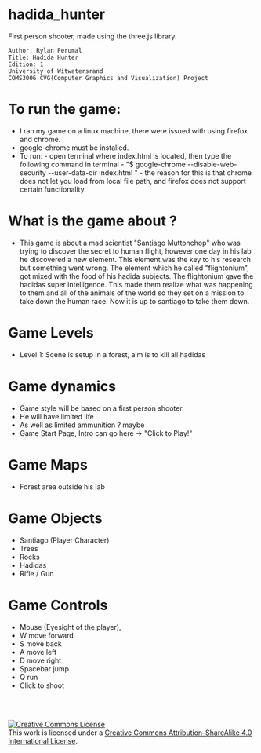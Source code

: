 # hadida_hunter
First person shooter, made using the three.js library.
````
Author: Rylan Perumal
Title: Hadida Hunter
Edition: 1
University of Witwatersrand
COMS3006 CVG(Computer Graphics and Visualization) Project
````

# To run the game:
 - I ran my game on a linux machine, there were issued with using firefox and chrome.
 - google-chrome must be installed.
 - To run: - open terminal where index.html is located, then type the following command in terminal
           - "$ google-chrome --disable-web-security --user-data-dir index.html "
           - the reason for this is that chrome does not let you load from local file path, and
             firefox does not support certain functionality.
# What is the game about ?
 - This game is about a mad scientist "Santiago Muttonchop" who was trying to discover the secret to human
   flight, however one day in his lab he discovered a new element. This element was the key
   to his research but something went wrong. The element which he called "flightonium", got
   mixed with the food of his hadida subjects. The flightonium gave the hadidas super intelligence.
   This made them realize what was happening to them and all of the animals of the world so they set
   on a mission to take down the human race. Now it is up to santiago to take them down.

# Game Levels
  - Level 1: Scene is setup in a forest, aim is to kill all hadidas

# Game dynamics
  - Game style will be based on a first person shooter.
  - He will have limited life
  - As well as limited ammunition ? maybe
  - Game Start Page, Intro can go here -> "Click to Play!"

# Game Maps
  - Forest area outside his lab

# Game Objects
  - Santiago (Player Character)
  - Trees
  - Rocks
  - Hadidas
  - Rifle / Gun

# Game Controls
  - Mouse (Eyesight of the player),
  - W move forward
  - S move back
  - A move left
  - D move right
  - Spacebar jump
  - Q run
  - Click to shoot
</br>
</br>


<a rel="license" href="http://creativecommons.org/licenses/by-sa/4.0/"><img alt="Creative Commons License" style="border-width:0" src="https://i.creativecommons.org/l/by-sa/4.0/88x31.png" /></a><br />This work is licensed under a <a rel="license" href="http://creativecommons.org/licenses/by-sa/4.0/">Creative Commons Attribution-ShareAlike 4.0 International License</a>.
